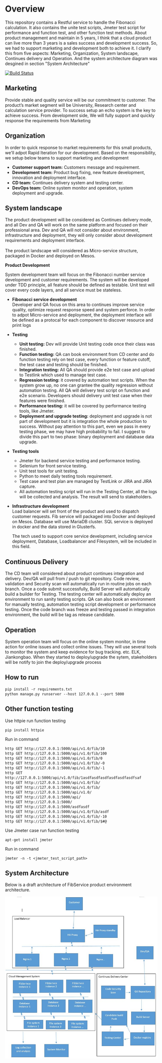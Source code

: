 # Overview
This repository contains a Restful service to handle the Fibonacci calculation. It also contains the unite test scripts, Jmeter test script for performance and function test, and other function test methods. About product management and maintain in 5 years, I think that a cloud product can live more than 3 years is a sales success and development success. So, we had to support marketing and development both to achieve it. I clarify this from five aspects: Marketing, Organization, System landscape, Continues delivery and Operation. And the system architecture diagram was desgined in section "System Architecture" <br>

[![Build Status](https://travis-ci.org/i070595/emc2.svg?branch=master)](https://travis-ci.org/i070595/emc2)

## Marketing
Provide stable and quality service will be our commitment to customer. The product’s market segment will be University, Research center and calculation service provider. To success setup an echo system is the key to achieve success. From development side, We will fully support and quickly response the requirements from Marketing<br>

## Organization
In order to quick response to market requirements for this small products, we'll adpot Rapid Iteration for our development. Based on the responsibility, we setup below teams to support marketing and development<br>
* **Customer support team:** Customers message and requirement.<br>
* **Development team:** Product bug fixing, new feature development, innovation and deployment interface.<br>
* **CD team:** Continues delivery system and testing center.<br>
* **DevOps team:** Online system monitor and operation, system deployment and upgrade.<br>

## System landscape
The product development will be considered as Continues delivery mode, and all Dev and QA will work on the same platform and focused on their professional area. Dev and QA will not consider about environment, infrastructure and deployment, they will only consider about development requirements and deployment interface.<br><br>
The product landscape will considered as Micro-service structure, packaged in Docker and deployed on Mesos.<br>



**Product Development**<br>

System development team will focus on the Fibonacci number service development and customer requirements. The system will be developed under TDD principle, all feature should be defined as testable. Unit test will cover every code layers, and all service must be stateless.<br>

* **Fibonacci service development**<br>
    Developer and QA focus on this area to continues improve service quality, optimize request response speed and system perforce. In order to adpot Micro-service and deployment, the deployment interface will be defined as a protocal for each component to discover resource and print logs<br>

* **Testing**<br>
    * **Unit testing:** Dev will provide Unit testing code once their class was finished.<br>
    * **Function testing:** QA can book environment from CD center and do function testing rely on test case, every function or feature   cutoff, the test case and testing should be finished.<br>
    * **Integration testing:** All QA should provide e2e test case and upload to Testlink which used to manage test case. <br>
    * **Regression testing:** it covered by automation test scripts. When the system grow up, no one can grantee the quality regression                         without automation testing. All QA will delivery test script on function and e2e scenario. Developers                             should delivery unit test case when their features were finished.<br>
    * **Performance testing:** it will be covered by performance testing tools, like Jmeter.<br>
    * **Deployment and upgrade testing:** deployment and upgrade is not part of development but it is integration the whole production                                      to success. Without pay attention to this part, even we pass in every testing phase, we may                                       have high probability to fail. I suggest to divide this part to two phase: binary deployment                                      and database data upgrade.<br>

* **Testing tools** <br>
    * Jmeter for backend service testing and performance testing. <br>
    * Selenium for front service testing.<br>
    * Unit test tools for unit testing.<br>
    * Python to meet daily testing tools requirement.<br>
    * Test case and test plan are managed by TestLink or JIRA and JIRA capture.
    * All automation testing script will run in the Testing Center, all the logs will be collected and analysis. The result will send   to    stakeholders.<br>

* **Infrastructure development**<br>
    Load balancer will set front of the product and used to dispatch customer requests. Fib service will packaged into Docker and deployed on Mesos. Database will use MariaDB cluster. SQL service is deployed in docker and the data stored in Glusterfs.<br>

    The tech used to  support core service development,  including service deployment, Database, Loadbalancer and Filesystem, will be included in this field.<br>

## Continuous Delivery
The CD team will considered about product continues integration and delivery. Dev/QA will pull from / push to git repository. Code review, validation and Security scan will automatically run in routine jobs on each branch. Once a code submit successfully, Build Server will automatically build a builder for Testing. The testing center will automatically deploy an environment to run sanity testing scripts. QA can also book an environment for manually testing, automation testing script development or performance testing. Once the code branch was freeze and testing passed in integration environment, the build will be tag as release candidate.<br>

## Operation
System operation team will focus on the online system monitor, in time action for online issues and collect online issues. They will use several tools to monitor the system and keep evidence for bug tracking. etc. ELK, Jiankongbao. When they started to deploy/upgrade the sytem, stakeholders will be notify to join the deploy/upgrade process<br>

## How to run
    pip install -r requirements.txt
    python manage.py runserver --host 127.0.0.1 --port 5000

## Other function testing
Use httpie run function testing <br>

    pip install httpie

Run in command<br> 

    http GET http://127.0.0.1:5000/api/v1.0/fib/10 
    http GET http://127.0.0.1:5000/api/v1.0/fib/100 
    http GET http://127.0.0.1:5000/api/v1.0/fib/0
    http GET http://127.0.0.1:5000/api/v1.0/fib/-0
    http GET http://127.0.0.1:5000/api/v1.0/fib/-1
    http GET http://127.0.0.1:5000/api/v1.0/fib/1asdfasdfasdfasdfasdfasdfsaf
    http GET http://127.0.0.1:5000/api/v1.0/fib/
    http GET http://127.0.0.1:5000/api/v1.0/fib/   
    http GET http://127.0.0.1:5000/api/v1.0/
    http GET http://127.0.0.1:5000/api/
    http GET http://127.0.0.1:5000/
    http GET http://127.0.0.1:5000/asdfasdf
    http GET http://127.0.0.1:5000/api/v1.0/fib/asdf 
    http GET http://127.0.0.1:5000/api/v1.0/fib/-10 
    http GET http://127.0.0.1:5000/api/v1.0/fib/$#@ 

Use Jmeter case run function testing <br>

    apt-get install jmeter

Run in command <br>

    jmeter -n -t <jmeter_test_script_path>

## System Architecture
Below is a draft architecture of FibService product environment architecture.<br>

![structure](https://github.com/i070595/picture/blob/master/structure.JPG)
